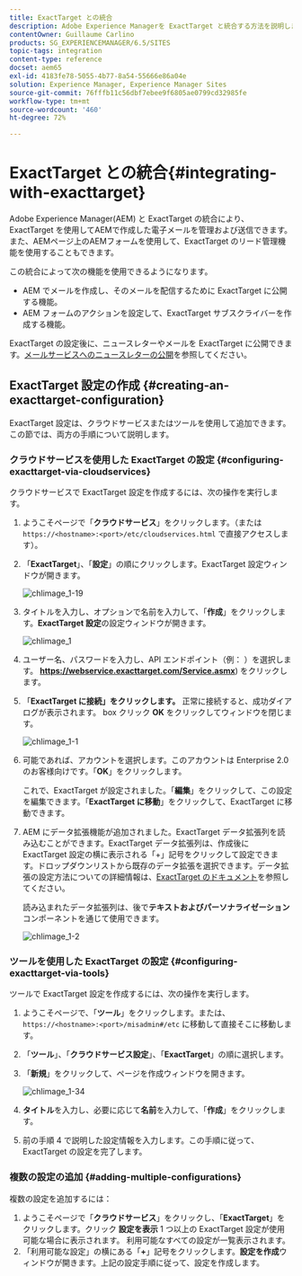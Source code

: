 ```yaml
---
title: ExactTarget との統合
description: Adobe Experience Managerを ExactTarget と統合する方法を説明します。
contentOwner: Guillaume Carlino
products: SG_EXPERIENCEMANAGER/6.5/SITES
topic-tags: integration
content-type: reference
docset: aem65
exl-id: 4183fe78-5055-4b77-8a54-55666e86a04e
solution: Experience Manager, Experience Manager Sites
source-git-commit: 76fffb11c56dbf7ebee9f6805ae0799cd32985fe
workflow-type: tm+mt
source-wordcount: '460'
ht-degree: 72%

---
```


# ExactTarget との統合{#integrating-with-exacttarget}

Adobe Experience Manager(AEM) と ExactTarget の統合により、ExactTarget を使用してAEMで作成した電子メールを管理および送信できます。 また、AEMページ上のAEMフォームを使用して、ExactTarget のリード管理機能を使用することもできます。

この統合によって次の機能を使用できるようになります。

* AEM でメールを作成し、そのメールを配信するために ExactTarget に公開する機能。
* AEM フォームのアクションを設定して、ExactTarget サブスクライバーを作成する機能。

ExactTarget の設定後に、ニュースレターやメールを ExactTarget に公開できます。[メールサービスへのニュースレターの公開](/help/sites-authoring/personalization.md)を参照してください。

## ExactTarget 設定の作成 {#creating-an-exacttarget-configuration}

ExactTarget 設定は、クラウドサービスまたはツールを使用して追加できます。 この節では、両方の手順について説明します。

### クラウドサービスを使用した ExactTarget の設定 {#configuring-exacttarget-via-cloudservices}

クラウドサービスで ExactTarget 設定を作成するには、次の操作を実行します。

1. ようこそページで「**クラウドサービス**」をクリックします。（または `https://<hostname>:<port>/etc/cloudservices.html` で直接アクセスします）。
1. 「**ExactTarget**」、「**設定**」の順にクリックします。ExactTarget 設定ウィンドウが開きます。

   ![chlimage_1-19](assets/chlimage_1-19.png)

1. タイトルを入力し、オプションで名前を入力して、「**作成**」をクリックします。**ExactTarget 設定**&#x200B;の設定ウィンドウが開きます。

   ![chlimage_1](assets/chlimage_1.jpeg)

1. ユーザー名、パスワードを入力し、API エンドポイント（例： ）を選択します。 **https://webservice.exacttarget.com/Service.asmx**) をクリックします。
1. 「**ExactTarget に接続」をクリックします。** 正常に接続すると、成功ダイアログが表示されます。 box クリック **OK** をクリックしてウィンドウを閉じます。

   ![chlimage_1-1](assets/chlimage_1-1.jpeg)

1. 可能であれば、アカウントを選択します。このアカウントは Enterprise 2.0 のお客様向けです。「**OK**」をクリックします。

   これで、ExactTarget が設定されました。「**編集**」をクリックして、この設定を編集できます。「**ExactTarget に移動**」をクリックして、ExactTarget に移動できます。

1. AEM にデータ拡張機能が追加されました。ExactTarget データ拡張列を読み込むことができます。ExactTarget データ拡張列は、作成後に ExactTarget 設定の横に表示される「+」記号をクリックして設定できます。ドロップダウンリストから既存のデータ拡張を選択できます。データ拡張の設定方法についての詳細情報は、[ExactTarget のドキュメント](https://help.salesforce.com/s/articleView?id=sf.mc_es_data_extension_data_relationships_classic.htm&amp;type=5)を参照してください。

   読み込まれたデータ拡張列は、後で&#x200B;**テキストおよびパーソナライゼーション**&#x200B;コンポーネントを通じて使用できます。

   ![chlimage_1-2](assets/chlimage_1-2.jpeg)

### ツールを使用した ExactTarget の設定 {#configuring-exacttarget-via-tools}

ツールで ExactTarget 設定を作成するには、次の操作を実行します。

1. ようこそページで、「**ツール**」をクリックします。または、`https://<hostname>:<port>/misadmin#/etc` に移動して直接そこに移動します。
1. 「**ツール**」、「**クラウドサービス設定**」、「**ExactTarget**」の順に選択します。
1. 「**新規**」をクリックして、ページを作成ウィンドウを開きます。

   ![chlimage_1-34](assets/chlimage_1-3.jpeg)

1. **タイトル**&#x200B;を入力し、必要に応じて&#x200B;**名前**&#x200B;を入力して、「**作成**」をクリックします。
1. 前の手順 4 で説明した設定情報を入力します。この手順に従って、ExactTarget の設定を完了します。

### 複数の設定の追加 {#adding-multiple-configurations}

複数の設定を追加するには：

1. ようこそページで「**クラウドサービス**」をクリックし、「**ExactTarget**」をクリックします。クリック **設定を表示** 1 つ以上の ExactTarget 設定が使用可能な場合に表示されます。 利用可能なすべての設定が一覧表示されます。
1. 「利用可能な設定」の横にある「**+**」記号をクリックします。**設定を作成**&#x200B;ウィンドウが開きます。上記の設定手順に従って、設定を作成します。
